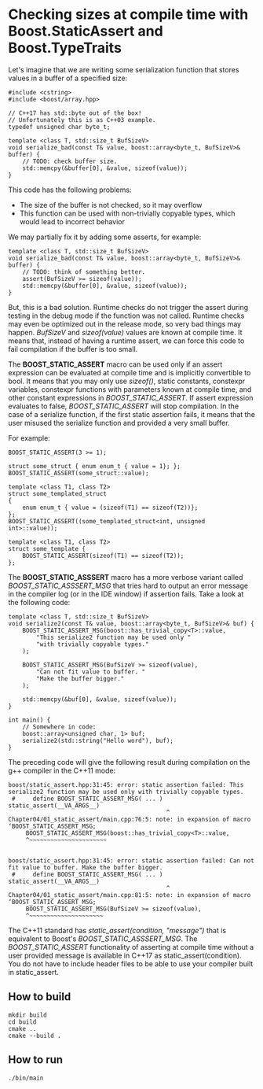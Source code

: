 # Checking sizes at compile time with Boost.StaticAssert and Boost.TypeTraits

Let's imagine that we are writing some serialization function that stores values in a buffer of a specified size:

```
#include <cstring> 
#include <boost/array.hpp> 

// C++17 has std::byte out of the box!
// Unfortunately this is as C++03 example. 
typedef unsigned char byte_t;
 
template <class T, std::size_t BufSizeV> 
void serialize_bad(const T& value, boost::array<byte_t, BufSizeV>& buffer) { 
    // TODO: check buffer size.
    std::memcpy(&buffer[0], &value, sizeof(value)); 
}
```

This code has the following problems:
 - The size of the buffer is not checked, so it may overflow
 - This function can be used with non-trivially copyable types, which would lead to incorrect behavior

We may partially fix it by adding some asserts, for example:
```
template <class T, std::size_t BufSizeV> 
void serialize_bad(const T& value, boost::array<byte_t, BufSizeV>& buffer) {  
    // TODO: think of something better.
    assert(BufSizeV >= sizeof(value));
    std::memcpy(&buffer[0], &value, sizeof(value)); 
}
```

But, this is a bad solution. Runtime checks do not trigger the assert during testing in the debug mode if the function was not called. Runtime checks may even be optimized out in the release mode, so very bad things may happen.
*BufSizeV* and *sizeof(value)* values are known at compile time. It means that, instead of having a runtime assert, we can force this code to fail compilation if the buffer is too small.

The **BOOST_STATIC_ASSERT** macro can be used only if an assert expression can be evaluated at compile time and is implicitly convertible to bool. It means that you may only use *sizeof()*, static constants, constexpr variables, constexpr functions with parameters known at compile time, and other constant expressions in *BOOST_STATIC_ASSERT*. If assert expression evaluates to false, *BOOST_STATIC_ASSERT* will stop compilation. In the case of a serialize function, if the first static assertion fails, it means that the user misused the serialize function and provided a very small buffer.

For example:
```
BOOST_STATIC_ASSERT(3 >= 1); 
 
struct some_struct { enum enum_t { value = 1}; }; 
BOOST_STATIC_ASSERT(some_struct::value); 
 
template <class T1, class T2> 
struct some_templated_struct 
{ 
    enum enum_t { value = (sizeof(T1) == sizeof(T2))}; 
}; 
BOOST_STATIC_ASSERT((some_templated_struct<int, unsigned int>::value));

template <class T1, class T2>
struct some_template { 
    BOOST_STATIC_ASSERT(sizeof(T1) == sizeof(T2));
};
```

The **BOOST_STATIC_ASSSERT** macro has a more verbose variant called *BOOST_STATIC_ASSSERT_MSG* that tries hard to output an error message in the compiler log (or in the IDE window) if assertion fails. Take a look at the following code:
```
template <class T, std::size_t BufSizeV> 
void serialize2(const T& value, boost::array<byte_t, BufSizeV>& buf) { 
    BOOST_STATIC_ASSERT_MSG(boost::has_trivial_copy<T>::value, 
        "This serialize2 function may be used only " 
        "with trivially copyable types." 
    ); 
 
    BOOST_STATIC_ASSERT_MSG(BufSizeV >= sizeof(value), 
        "Can not fit value to buffer. " 
        "Make the buffer bigger." 
    ); 
 
    std::memcpy(&buf[0], &value, sizeof(value)); 
} 

int main() { 
    // Somewhere in code: 
    boost::array<unsigned char, 1> buf; 
    serialize2(std::string("Hello word"), buf);
}
```

The preceding code will give the following result during compilation on the g++ compiler in the C++11 mode:

```
boost/static_assert.hpp:31:45: error: static assertion failed: This serialize2 function may be used only with trivially copyable types.
 #     define BOOST_STATIC_ASSERT_MSG( ... ) static_assert(__VA_ARGS__)
                                             ^
Chapter04/01_static_assert/main.cpp:76:5: note: in expansion of macro ‘BOOST_STATIC_ASSERT_MSG;
     BOOST_STATIC_ASSERT_MSG(boost::has_trivial_copy<T>::value,
     ^~~~~~~~~~~~~~~~~~~~~~~


boost/static_assert.hpp:31:45: error: static assertion failed: Can not fit value to buffer. Make the buffer bigger.
 #     define BOOST_STATIC_ASSERT_MSG( ... ) static_assert(__VA_ARGS__)
                                             ^
Chapter04/01_static_assert/main.cpp:81:5: note: in expansion of macro ‘BOOST_STATIC_ASSERT_MSG;
     BOOST_STATIC_ASSERT_MSG(BufSizeV >= sizeof(value),
     ^~~~~~~~~~~~~~~~~~~~~~
```

The C++11 standard has *static_assert(condition, "message")* that is equivalent to Boost's *BOOST_STATIC_ASSSERT_MSG*. The *BOOST_STATIC_ASSERT* functionality of asserting at compile time without a user provided message is available in C++17 as static_assert(condition). You do not have to include header files to be able to use your compiler built in static_assert.

## How to build
```
mkdir build
cd build
cmake ..
cmake --build .
```

## How to run
```
./bin/main

```
